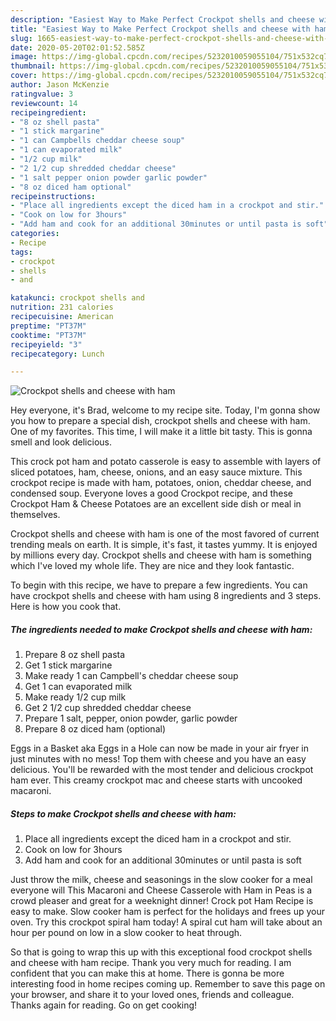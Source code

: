 ```yaml
---
description: "Easiest Way to Make Perfect Crockpot shells and cheese with ham"
title: "Easiest Way to Make Perfect Crockpot shells and cheese with ham"
slug: 1665-easiest-way-to-make-perfect-crockpot-shells-and-cheese-with-ham
date: 2020-05-20T02:01:52.585Z
image: https://img-global.cpcdn.com/recipes/5232010059055104/751x532cq70/crockpot-shells-and-cheese-with-ham-recipe-main-photo.jpg
thumbnail: https://img-global.cpcdn.com/recipes/5232010059055104/751x532cq70/crockpot-shells-and-cheese-with-ham-recipe-main-photo.jpg
cover: https://img-global.cpcdn.com/recipes/5232010059055104/751x532cq70/crockpot-shells-and-cheese-with-ham-recipe-main-photo.jpg
author: Jason McKenzie
ratingvalue: 3
reviewcount: 14
recipeingredient:
- "8 oz shell pasta"
- "1 stick margarine"
- "1 can Campbells cheddar cheese soup"
- "1 can evaporated milk"
- "1/2 cup milk"
- "2 1/2 cup shredded cheddar cheese"
- "1 salt pepper onion powder garlic powder"
- "8 oz diced ham optional"
recipeinstructions:
- "Place all ingredients except the diced ham in a crockpot and stir."
- "Cook on low for 3hours"
- "Add ham and cook for an additional 30minutes or until pasta is soft"
categories:
- Recipe
tags:
- crockpot
- shells
- and

katakunci: crockpot shells and 
nutrition: 231 calories
recipecuisine: American
preptime: "PT37M"
cooktime: "PT37M"
recipeyield: "3"
recipecategory: Lunch

---
```



![Crockpot shells and cheese with ham](https://img-global.cpcdn.com/recipes/5232010059055104/751x532cq70/crockpot-shells-and-cheese-with-ham-recipe-main-photo.jpg)

Hey everyone, it's Brad, welcome to my recipe site. Today, I'm gonna show you how to prepare a special dish, crockpot shells and cheese with ham. One of my favorites. This time, I will make it a little bit tasty. This is gonna smell and look delicious.

This crock pot ham and potato casserole is easy to assemble with layers of sliced potatoes, ham, cheese, onions, and an easy sauce mixture. This crockpot recipe is made with ham, potatoes, onion, cheddar cheese, and condensed soup. Everyone loves a good Crockpot recipe, and these Crockpot Ham &amp; Cheese Potatoes are an excellent side dish or meal in themselves.

Crockpot shells and cheese with ham is one of the most favored of current trending meals on earth. It is simple, it's fast, it tastes yummy. It is enjoyed by millions every day. Crockpot shells and cheese with ham is something which I've loved my whole life. They are nice and they look fantastic.


To begin with this recipe, we have to prepare a few ingredients. You can have crockpot shells and cheese with ham using 8 ingredients and 3 steps. Here is how you cook that.

<!--inarticleads1-->

##### The ingredients needed to make Crockpot shells and cheese with ham:

1. Prepare 8 oz shell pasta
1. Get 1 stick margarine
1. Make ready 1 can Campbell&#39;s cheddar cheese soup
1. Get 1 can evaporated milk
1. Make ready 1/2 cup milk
1. Get 2 1/2 cup shredded cheddar cheese
1. Prepare 1 salt, pepper, onion powder, garlic powder
1. Prepare 8 oz diced ham (optional)


Eggs in a Basket aka Eggs in a Hole can now be made in your air fryer in just minutes with no mess! Top them with cheese and you have an easy delicious. You&#39;ll be rewarded with the most tender and delicious crockpot ham ever. This creamy crockpot mac and cheese starts with uncooked macaroni. 

<!--inarticleads2-->

##### Steps to make Crockpot shells and cheese with ham:

1. Place all ingredients except the diced ham in a crockpot and stir.
1. Cook on low for 3hours
1. Add ham and cook for an additional 30minutes or until pasta is soft


Just throw the milk, cheese and seasonings in the slow cooker for a meal everyone will This Macaroni and Cheese Casserole with Ham in Peas is a crowd pleaser and great for a weeknight dinner! Crock pot Ham Recipe is easy to make. Slow cooker ham is perfect for the holidays and frees up your oven. Try this crockpot spiral ham today! A spiral cut ham will take about an hour per pound on low in a slow cooker to heat through. 

So that is going to wrap this up with this exceptional food crockpot shells and cheese with ham recipe. Thank you very much for reading. I am confident that you can make this at home. There is gonna be more interesting food in home recipes coming up. Remember to save this page on your browser, and share it to your loved ones, friends and colleague. Thanks again for reading. Go on get cooking!
